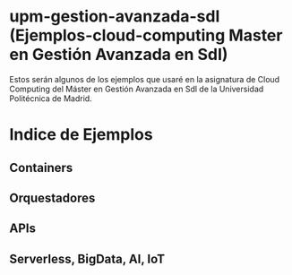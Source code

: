 # upm-gestion-avanzada-sdl (Ejemplos-cloud-computing Master en Gestión Avanzada en SdI)

Estos serán algunos de los ejemplos que usaré en la asignatura de Cloud Computing del Máster en Gestión Avanzada en Sdl de la Universidad Politécnica de Madrid.

# Indice de Ejemplos

## Containers

## Orquestadores

## APIs 

## Serverless, BigData, AI, IoT


